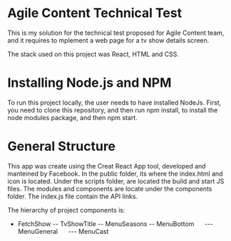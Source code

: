 # Agile Content Technical Test

This is my solution for the technical test proposed for Agile Content team, and it requires to  mplement a web page for a tv show details screen.

The stack used on this project was React, HTML and CSS.


# Installing Node.js and NPM

To run this project locally, the user needs to have installed NodeJs.
First, you need to clone this repository, and then run npm install, to install the node modules package, and then npm start.

# General Structure

This app was create using the Creat React App tool, developed and manteined by Facebook. In the public folder, its where the index.html and icon is located. Under the scripts folder, are located the build and start JS files. The modules and components are locate under the components folder. The index.js file contain the API links.


The hierarchy of project components is:

- FetchShow
    -- TvShowTitle
    -- MenuSeasons
    -- MenuBottom
        --- MenuGeneral
        --- MenuCast
